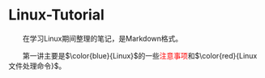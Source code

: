 # Linux-Tutorial
&emsp;&emsp;在学习Linux期间整理的笔记，是Markdown格式。

&emsp;&emsp;第一讲主要是$\color{blue}{Linux}$的一些<font color=#FF0000 >注意事项</font>和$\color{red}{Linux文件处理命令}$。
